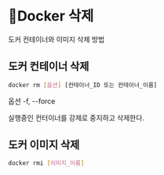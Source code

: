 # Docker 삭제

도커 컨테이너와 이미지 삭제 방법



## 도커 컨테이너 삭제

```bash
docker rm [옵션] [컨테이너_ID 또는 컨테이너_이름]
```

옵션 -f, --force

실행중인 컨터이너를 강제로 중지하고 삭제한다.



## 도커 이미지 삭제

```bash
docker rmi [이미지_이름]
```




